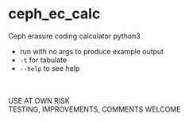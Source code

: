 # ceph_ec_calc
Ceph erasure coding calculator python3 
- run with no args to produce example output 
- ```-t``` for tabulate 
- ```--help``` to see help

<br><br>
USE AT OWN RISK<br>
TESTING, IMPROVEMENTS, COMMENTS WELCOME
